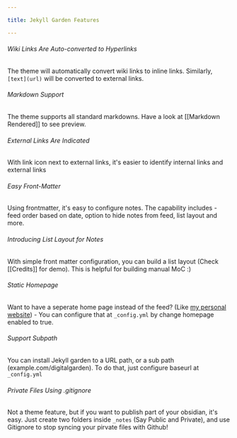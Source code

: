 ```yaml
---

title: Jekyll Garden Features

---
```


###### Wiki Links Are Auto-converted to Hyperlinks

The theme will automatically convert wiki links to inline links. Similarly, `[text](url)` will be converted to external links.

###### Markdown Support

The theme supports all standard markdowns. Have a look at [[Markdown Rendered]] to see preview.

###### External Links Are Indicated

With link icon next to external links, it's easier to identify internal links and external links

###### Easy Front-Matter

Using frontmatter, it's easy to configure notes. The capability includes - feed order based on date, option to hide notes from feed, list layout and more.

###### Introducing List Layout for Notes

With simple front matter configuration, you can build a list layout (Check [[Credits]] for demo). This is helpful for building manual MoC :)

###### Static Homepage

Want to have a seperate home page instead of the feed? (Like [my personal website](https://hiran.in/)) - You can configure that at `_config.yml` by change homepage enabled to true.

###### Support Subpath

You can install Jekyll garden to a URL path, or a sub path (example.com/digitalgarden). To do that, just configure baseurl at `_config.yml`

###### Private Files Using .gitignore

Not a theme feature, but if you want to publish part of your obsidian, it's easy. Just create two folders inside `_notes` (Say Public and Private), and use Gitignore to stop syncing your pirvate files with Github!
